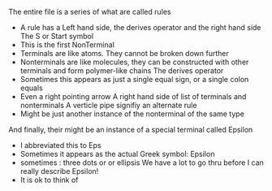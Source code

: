 The entire file is a series of what are called rules
  * A rule has a Left hand side, the derives operator and the right hand side
The S or Start symbol
  * This is the first NonTerminal
  * Terminals are like atoms. They cannot be broken down further
  * Nonterminals are like molecules, they can be constructed with other terminals and form polymer-like chains
The derives operator
  * Sometimes this appears as just a single equal sign, or a single colon equals
  * Even a right pointing arrow
A right hand side of list of terminals and nonterminals
A verticle pipe signifiy an alternate rule
  * Might be just another instance of the nonterminal of the same type


And finally,   their might be an instance of a special terminal called Epsilon
  * I abbreviated this to Eps
  * Sometimes it appears as the actual Greek symbol: Epsilon
  * sometimes : three dots or  or ellipsis
We have a lot to go thru before I can really describe Epsilon!
  * It is ok to think of 
